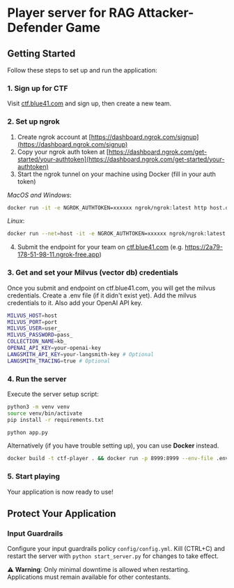 # Player server for RAG Attacker-Defender Game

## Getting Started

Follow these steps to set up and run the application:

### 1. Sign up for CTF
Visit [ctf.blue41.com](https://ctf.blue41.com) and sign up, then create a new team.

### 2. Set up ngrok

1. Create ngrok account at [https://dashboard.ngrok.com/signup](https://dashboard.ngrok.com/signup)
2. Copy your ngrok auth token at [https://dashboard.ngrok.com/get-started/your-authtoken](https://dashboard.ngrok.com/get-started/your-authtoken)
3. Start the ngrok tunnel on your machine using Docker (fill in your auth token)

*MacOS and Windows*:
```bash
docker run -it -e NGROK_AUTHTOKEN=xxxxxx ngrok/ngrok:latest http host.docker.internal:8999
```
*Linux*:
```bash
docker run --net=host -it -e NGROK_AUTHTOKEN=xxxxxx ngrok/ngrok:latest http 8999
```

4. Submit the endpoint for your team on [ctf.blue41.com](https://ctf.blue41.com) (e.g. https://2a79-178-51-98-11.ngrok-free.app)

### 3. Get and set your Milvus (vector db) credentials
Once you submit and endpoint on ctf.blue41.com, you will get the milvus credentials. Create a .env file (if it didn't exist yet). Add the milvus credentials to it. Also add your OpenAI API key.
```bash
MILVUS_HOST=host
MILVUS_PORT=port
MILVUS_USER=user_
MILVUS_PASSWORD=pass_
COLLECTION_NAME=kb_
OPENAI_API_KEY=your-openai-key
LANGSMITH_API_KEY=your-langsmith-key # Optional
LANGSMITH_TRACING=true # Optional
```
### 4. Run the server
Execute the server setup script:
```bash
python3 -m venv venv
source venv/bin/activate
pip install -r requirements.txt

python app.py
```

Alternatively (if you have trouble setting up), you can use **Docker** instead.

```bash
docker build -t ctf-player . && docker run -p 8999:8999 --env-file .env ctf-player
```

### 5. Start playing
Your application is now ready to use!

## Protect Your Application

### Input Guardrails
Configure your input guardrails policy `config/config.yml`. 
Kill (CTRL+C) and restart the server with `python start_server.py` for changes to take effect.

⚠️ **Warning**: Only minimal downtime is allowed when restarting. Applications must remain available for other contestants.

